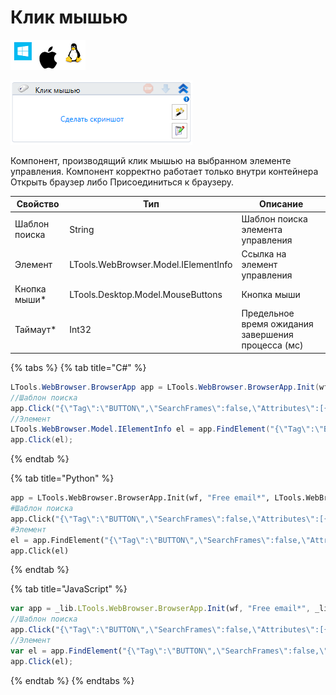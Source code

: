 # Клик мышью

![](<../../../.gitbook/assets/image (119) (84).png>)

![](<../../../.gitbook/assets/image (410).png>)

Компонент, производящий клик мышью на выбранном элементе управления. Компонент корректно работает только внутри контейнера Открыть браузер либо Присоединиться к браузеру.

| Свойство      | Тип                                  | Описание                                           |
| ------------- | ------------------------------------ | -------------------------------------------------- |
| Шаблон поиска | String                               | Шаблон поиска элемента управления                  |
| Элемент       | LTools.WebBrowser.Model.IElementInfo | Ссылка на элемент управления                       |
| Кнопка мыши\* | LTools.Desktop.Model.MouseButtons    | Кнопка мыши                                        |
| Таймаут\*     | Int32                                | Предельное время ожидания завершения процесса (мс) |

{% tabs %}
{% tab title="C#" %}
```csharp
LTools.WebBrowser.BrowserApp app = LTools.WebBrowser.BrowserApp.Init(wf, "Free email*", LTools.WebBrowser.Model.BrowserTypes_Short.IE);
//Шаблон поиска
app.Click("{\"Tag\":\"BUTTON\",\"SearchFrames\":false,\"Attributes\":[{\"Key\":\"CLASS\",\"Value\":\"btn btn-3d-green button-search\"}]}", 10000, LTools.Desktop.Model.MouseButtons.BUTTON_LEFT);
//Элемент
LTools.WebBrowser.Model.IElementInfo el = app.FindElement("{\"Tag\":\"BUTTON\",\"SearchFrames\":false,\"Attributes\":[{\"Key\":\"CLASS\",\"Value\":\"btn btn-3d-green button-search\"}]}");
app.Click(el);
```
{% endtab %}

{% tab title="Python" %}
```python
app = LTools.WebBrowser.BrowserApp.Init(wf, "Free email*", LTools.WebBrowser.Model.BrowserTypes_Short.IE)
#Шаблон поиска
app.Click("{\"Tag\":\"BUTTON\",\"SearchFrames\":false,\"Attributes\":[{\"Key\":\"CLASS\",\"Value\":\"btn btn-3d-green button-search\"}]}", 10000, LTools.Desktop.Model.MouseButtons.BUTTON_LEFT)
#Элемент
el = app.FindElement("{\"Tag\":\"BUTTON\",\"SearchFrames\":false,\"Attributes\":[{\"Key\":\"CLASS\",\"Value\":\"btn btn-3d-green button-search\"}]}")
app.Click(el)
```
{% endtab %}

{% tab title="JavaScript" %}
```javascript
var app = _lib.LTools.WebBrowser.BrowserApp.Init(wf, "Free email*", _lib.LTools.WebBrowser.Model.BrowserTypes_Short.IE);
//Шаблон поиска
app.Click("{\"Tag\":\"BUTTON\",\"SearchFrames\":false,\"Attributes\":[{\"Key\":\"CLASS\",\"Value\":\"btn btn-3d-green button-search\"}]}", 10000, _lib.LTools.Desktop.Model.MouseButtons.BUTTON_LEFT);
//Элемент
var el = app.FindElement("{\"Tag\":\"BUTTON\",\"SearchFrames\":false,\"Attributes\":[{\"Key\":\"CLASS\",\"Value\":\"btn btn-3d-green button-search\"}]}");
app.Click(el);
```
{% endtab %}
{% endtabs %}
